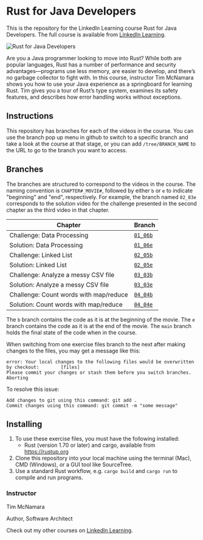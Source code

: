 # Rust for Java Developers
This is the repository for the LinkedIn Learning course Rust for Java Developers. The full course is available from [LinkedIn Learning][lil-course-url].

![Rust for Java Developers][lil-thumbnail-url] 

Are you a Java programmer looking to move into Rust? While both are popular languages, Rust has a number of performance and security advantages—programs use less memory, are easier to develop, and there’s no garbage collector to fight with. In this course, instructor Tim McNamara shows you how to use your Java experience as a springboard for learning Rust. Tim gives you a tour of Rust’s type system, examines its safety features, and describes how error handling works without exceptions.

## Instructions

This repository has branches for each of the videos in the course. You can use the branch pop up menu in github to switch to a specific branch and take a look at the course at that stage, or you can add `/tree/BRANCH_NAME` to the URL to go to the branch you want to access.

## Branches

The branches are structured to correspond to the videos in the course. The naming convention is `CHAPTER#_MOVIE#`, followed by either `b` or `e` to indicate "beginning" and "end", respectively. For example, the branch named `02_03e` corresponds to the solution video for the challenge presented in the second chapter as the third video in that chapter.

| Chapter        | Branch |
| -------------- | ------ |
| Challenge: Data Processing | [`01_06b`](https://github.com/LinkedInLearning/rust-for-java-developers-2484214/tree/01_06b) |
| Solution: Data Processing | [`01_06e`](https://github.com/LinkedInLearning/rust-for-java-developers-2484214/tree/01_06e) |
| Challenge: Linked List | [`02_05b`](https://github.com/LinkedInLearning/rust-for-java-developers-2484214/tree/02_05b) |
| Solution: Linked List | [`02_05e`](https://github.com/LinkedInLearning/rust-for-java-developers-2484214/tree/02_05e) |
| Challenge: Analyze a messy CSV file | [`03_03b`](https://github.com/LinkedInLearning/rust-for-java-developers-2484214/tree/03_03b) |
| Solution: Analyze a messy CSV file  | [`03_03e`](https://github.com/LinkedInLearning/rust-for-java-developers-2484214/tree/03_03e) |
| Challenge: Count words with map/reduce | [`04_04b`](https://github.com/LinkedInLearning/rust-for-java-developers-2484214/tree/04_04b) |
| Solution: Count words with map/reduce | [`04_04e`](https://github.com/LinkedInLearning/rust-for-java-developers-2484214/tree/04_04e) |

The `b` branch contains the code as it is at the beginning of the movie. The `e` branch contains the code as it is at the end of the movie. The `main` branch holds the final state of the code when in the course.


When switching from one exercise files branch to the next after making changes to the files, you may get a message like this:

    error: Your local changes to the following files would be overwritten by checkout:        [files]
    Please commit your changes or stash them before you switch branches.
    Aborting

To resolve this issue:
	
    Add changes to git using this command: git add .
	Commit changes using this command: git commit -m "some message"


## Installing

1. To use these exercise files, you must have the following installed:
	- Rust (version 1.70 or later) and cargo, available from https://rustup.org
3. Clone this repository into your local machine using the terminal (Mac), CMD (Windows), or a GUI tool like SourceTree.
4. Use a standard Rust workflow, e.g. `cargo build` and `cargo run` to compile and run programs.

### Instructor

Tim McNamara 
                            
Author, Software Architect

                            

Check out my other courses on [LinkedIn Learning](https://www.linkedin.com/learning/instructors/tim-mcnamara).

[lil-course-url]: https://www.linkedin.com/learning/rust-for-java-developers?dApp=59033956&leis=LAA
[lil-thumbnail-url]: https://media.licdn.com/dms/image/D4E0DAQE0-vq_Sz6nhg/learning-public-crop_675_1200/0/1699567936080?e=2147483647&v=beta&t=yB9YvmT4wZM7bqm8gRDw-RMQHPQ_mSC6HKpWLXkSJng

